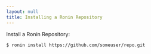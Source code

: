 ```yaml
---
layout: null
title: Installing a Ronin Repository
---
```


Install a Ronin Repository:

    $ ronin install https://github.com/someuser/repo.git

